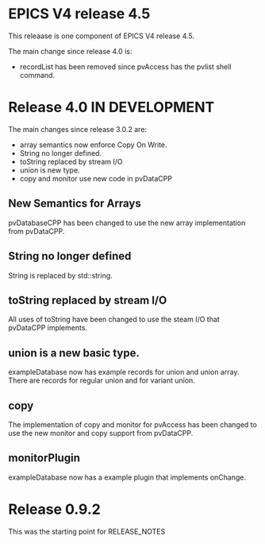 EPICS V4 release 4.5
====================

This releaase is one component of EPICS V4 release 4.5.

The main change since release 4.0 is:

* recordList has been removed since pvAccess has the pvlist shell command.



Release 4.0 IN DEVELOPMENT
===========

The main changes since release 3.0.2 are:

* array semantics now enforce Copy On Write.
* String no longer defined.
* toString replaced by stream I/O 
* union is new type.
* copy and monitor use new code in pvDataCPP

New Semantics for Arrays
--------

pvDatabaseCPP has been changed to use the new array implementation from pvDataCPP.

String no longer defined
---------

String is replaced by std::string.


toString replaced by stream I/O
---------

All uses of toString have been changed to use the steam I/O that pvDataCPP implements.


union is a new basic type.
------------

exampleDatabase now has example records for union and union array.
There are records for regular union and for variant union.


copy 
----


The implementation of copy and monitor for pvAccess has been changed
to use the new monitor and copy support from pvDataCPP.

monitorPlugin
-------------

exampleDatabase now has a example plugin that implements onChange.

Release 0.9.2
==========
This was the starting point for RELEASE_NOTES
